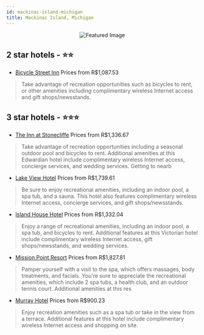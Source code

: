 ```yaml
---
id: mackinac-island-michigan
title: Mackinac Island, Michigan
---
```


<center><img src="https://i.travelapi.com/hotels/2000000/1400000/1398000/1397906/14943e9b_z.jpg" alt="Featured Image" /></center>


##  2 star hotels - ⭐️⭐️

-    [Bicycle Street Inn](https://us.hurb.com/hotels/mackinac-island/bicycle-street-inn-JNP-JP887999?cmp=18055) Prices from R$1,087.53
   > Take advantage of recreation opportunities such as bicycles to rent, or other amenities including complimentary wireless Internet access and gift shops/newsstands.

##  3 star hotels - ⭐️⭐️⭐️

-    [The Inn at Stonecliffe](https://us.hurb.com/hotels/mackinac-island/the-inn-at-stonecliffe-JNP-JP753747?cmp=18055) Prices from R$1,336.67
   > Take advantage of recreation opportunities including a seasonal outdoor pool and bicycles to rent. Additional amenities at this Edwardian hotel include complimentary wireless Internet access, concierge services, and wedding services. Getting to nearb
-    [Lake View Hotel](https://us.hurb.com/hotels/mackinac-island/lake-view-hotel-JNP-JP745614?cmp=18055) Prices from R$1,739.61
   > Be sure to enjoy recreational amenities, including an indoor pool, a spa tub, and a sauna. This hotel also features complimentary wireless Internet access, concierge services, and gift shops/newsstands.
-    [Island House Hotel](https://us.hurb.com/hotels/mackinac-island/island-house-hotel-JNP-JP450558?cmp=18055) Prices from R$1,332.04
   > Enjoy a range of recreational amenities, including an indoor pool, a spa tub, and bicycles to rent. Additional features at this Victorian hotel include complimentary wireless Internet access, gift shops/newsstands, and wedding services.
-    [Mission Point Resort](https://us.hurb.com/hotels/mackinac-island/mission-point-resort-JNP-JP993037?cmp=18055) Prices from R$1,827.81
   > Pamper yourself with a visit to the spa, which offers massages, body treatments, and facials. You're sure to appreciate the recreational amenities, which include 2 spa tubs, a health club, and an outdoor tennis court. Additional amenities at this res
-    [Murray Hotel](https://us.hurb.com/hotels/mackinac-island/murray-hotel-JNP-JP915229?cmp=18055) Prices from R$900.23
   > Enjoy recreation amenities such as a spa tub or take in the view from a terrace. Additional features at this hotel include complimentary wireless Internet access and shopping on site.
